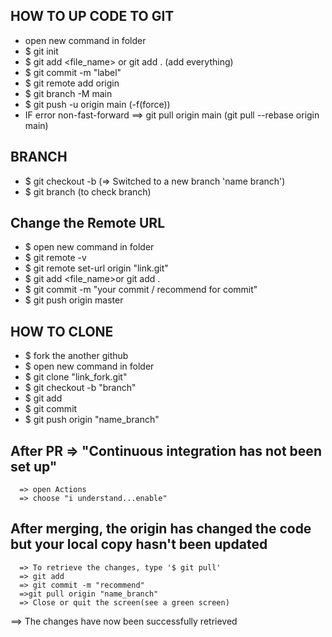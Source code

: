 ## HOW TO UP CODE TO GIT 
* open new command in folder
* $ git init
* $ git add <file_name> or git add . (add everything)
* $ git commit -m "label"
* $ git remote add origin <link repo>
* $ git branch -M main
* $ git push -u origin main (-f(force))
* IF error non-fast-forward ==> git pull origin main (git pull --rebase origin main)

## BRANCH
* $ git checkout -b <name branch> (=> Switched to a new branch 'name branch')
* $ git branch (to check branch)
## Change the Remote URL
  * $ open new command in folder
  * $ git remote -v
  * $ git remote set-url origin "link.git"
  * $ git add <file_name>or git add .
  * $ git commit -m "your commit / recommend for commit"
  * $ git push origin master
## HOW TO CLONE 
  * $ fork the another github
  * $ open new command in folder
  * $ git clone "link_fork.git"
  * $ git checkout -b "branch"
  * $ git add
  * $ git commit
  * $ git push origin "name_branch"
 ## After PR => "Continuous integration has not been set up"
      => open Actions
      => choose "i understand...enable"
 ## After merging, the origin has changed the code but your local copy hasn't been updated
      => To retrieve the changes, type '$ git pull'
      => git add 
      => git commit -m "recommend"
      =>git pull origin "name_branch"
      => Close or quit the screen(see a green screen)
   ==> The changes have now been successfully retrieved
